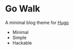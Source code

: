Go Walk
=================

A minimal blog theme for [Hugo][hugo]

 - Minimal
 - Simple
 - Hackable




 [hugo]: https://gohugo.io/
